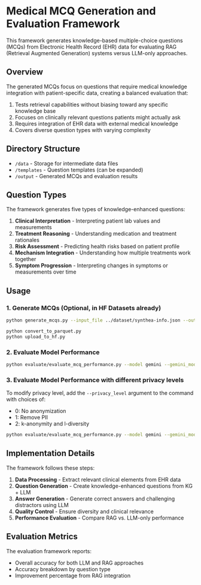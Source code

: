 # Medical MCQ Generation and Evaluation Framework

This framework generates knowledge-based multiple-choice questions (MCQs) from Electronic Health Record (EHR) data for evaluating RAG (Retrieval Augmented Generation) systems versus LLM-only approaches.

## Overview

The generated MCQs focus on questions that require medical knowledge integration with patient-specific data, creating a balanced evaluation that:

1. Tests retrieval capabilities without biasing toward any specific knowledge base
2. Focuses on clinically relevant questions patients might actually ask
3. Requires integration of EHR data with external medical knowledge
4. Covers diverse question types with varying complexity

## Directory Structure

- `/data` - Storage for intermediate data files
- `/templates` - Question templates (can be expanded)
- `/output` - Generated MCQs and evaluation results

## Question Types

The framework generates five types of knowledge-enhanced questions:

1. **Clinical Interpretation** - Interpreting patient lab values and measurements
2. **Treatment Reasoning** - Understanding medication and treatment rationales
3. **Risk Assessment** - Predicting health risks based on patient profile
4. **Mechanism Integration** - Understanding how multiple treatments work together
5. **Symptom Progression** - Interpreting changes in symptoms or measurements over time

## Usage

### 1. Generate MCQs (Optional, in HF Datasets already)

```bash
python generate_mcqs.py --input_file ../dataset/synthea-info.json --output_file ./output/medical_mcqs.json --num_questions 400 --primekg_path ../dataset/primekg/ --questions_per_type 3 --checkpoint_file ./output/mcq_checkpoint.json --resume --seed 42

python convert_to_parquet.py
python upload_to_hf.py
```

### 2. Evaluate Model Performance

```bash
python evaluate/evaluate_mcq_performance.py --model gemini --gemini_model gemini-2.0-flash --output_file ./evaluate/output/level0_evals.json --seed 09052023 --num_questions 400 --privacy_level 0
```

### 3. Evaluate Model Performance with different privacy levels

To modify privacy level, add the `--privacy_level` argument to the command with choices of: 
- 0: No anonymization
- 1: Remove PII
- 2: k-anonymity and l-diversity

```bash
python evaluate/evaluate_mcq_performance.py --model gemini --gemini_model gemini-2.0-flash --output_file ./evaluate/output/level1_evals.json --seed 09052023 --num_questions 400 --privacy_level 1
```

## Implementation Details

The framework follows these steps:

1. **Data Processing** - Extract relevant clinical elements from EHR data
2. **Question Generation** - Create knowledge-enhanced questions from KG + LLM
3. **Answer Generation** - Generate correct answers and challenging distractors using LLM
4. **Quality Control** - Ensure diversity and clinical relevance
5. **Performance Evaluation** - Compare RAG vs. LLM-only performance

## Evaluation Metrics

The evaluation framework reports:

- Overall accuracy for both LLM and RAG approaches
- Accuracy breakdown by question type
- Improvement percentage from RAG integration
